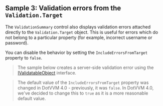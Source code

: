 ## Sample 3: Validation errors from the `Validation.Target`

The `ValidationSummary` control also displays validation errors attached directly to the `Validation.Target` object. This is useful for errors which do not belong to a particular property (for example, incorrect username or password). 

You can disable the behavior by setting the `IncludeErrorsFromTarget` property to `false`.

> The sample below creates a server-side validation error using the [IValidatableObject](~/pages/concepts/validation/overview) interface.

> The default value of the `IncludeErrorsFromTarget` property was changed in DotVVM 4.0 - previously, it was `false`. In DotVVM 4.0, we've decided to change this to `true` as it is a more reasonable default value.
